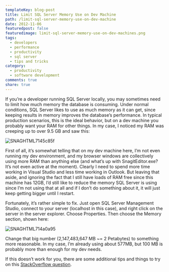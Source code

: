 ```yaml
---
templateKey: blog-post
title: Limit SQL Server Memory Use on Dev Machine
path: /limit-sql-server-memory-use-on-dev-machine
date: 2012-11-06
featuredpost: false
featuredimage: limit-sql-server-memory-use-on-dev-machines.png
tags:
  - developers
  - performance
  - productivity
  - sql server
  - tips and tricks
category:
  - productivity
  - software development
comments: true
share: true
---
```


If you’re a developer running SQL Server locally, you may sometimes need to limit how much memory the database is consuming. Under normal conditions, SQL Server likes to use as much memory as it can get, since keeping results in memory improves the database’s performance. In typical production scenarios, this is the ideal behavior, but on a dev machine you probably want your RAM for other things. In my case, I noticed my RAM was creeping up to over 9.5 GB and saw this:

![SNAGHTML7145c85f](/img/SNAGHTML7145c85f_1.png "SNAGHTML7145c85f")

First of all, it’s somewhat telling that on my dev machine here, I’m not even running my dev environment, and my browser windows are collectively using more RAM than anything else (and what’s up with SnagitEditor.exe? It’s not even active at the moment). Clearly I need to spend more time working in Visual Studio and less time working in Outlook. But leaving that aside, and ignoring the fact that I still have loads of RAM free since this machine has 12GB, I’d still like to reduce the memory SQL Server is using since I’m not using that at all and if I don’t do something about it, it will just keep getting bigger until I restart.

Fortunately, it’s rather simple to fix. Just open SQL Server Management Studio, connect to your server (localhost in this case), and right click on the server in the server explorer. Choose Properties. Then choose the Memory section, shown here:

![SNAGHTML714a0a95](/img/SNAGHTML714a0a95_1.png "SNAGHTML714a0a95")

Change that big number (2,147,483,647 MB ~= 2 Petabytes) to something more reasonable. In my case, I’m already using about 577MB, but 100 MB is probably more than enough for my dev needs.

If this doesn’t work for you, there are some additional tips and things to try on this [StackOverflow question](http://stackoverflow.com/questions/856575/sql-server-2008-takes-up-a-lot-of-memory).
